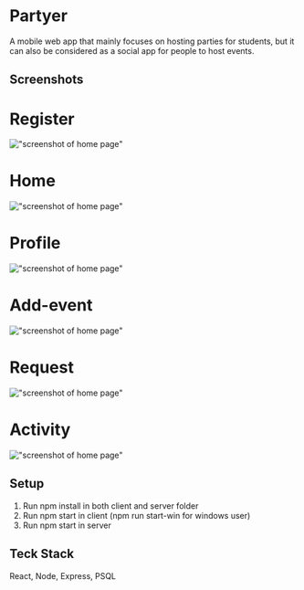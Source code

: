 # Partyer

A mobile web app that mainly focuses on hosting parties for students, but it can also be considered as a social app for people to host events.

## Screenshots

# Register

!["screenshot of home page"](https://github.com/tinglewis633/Partyer/blob/main/client/src/img/Register.png)

# Home

!["screenshot of home page"](https://github.com/tinglewis633/Partyer/blob/main/client/src/img/Home.png)

# Profile

!["screenshot of home page"](https://github.com/tinglewis633/Partyer/blob/main/client/src/img/Profile.png)

# Add-event

!["screenshot of home page"](https://github.com/tinglewis633/Partyer/blob/main/client/src/img/Add%20event.png)

# Request

!["screenshot of home page"](https://github.com/tinglewis633/Partyer/blob/main/client/src/img/Request.png)

# Activity

!["screenshot of home page"](https://github.com/tinglewis633/Partyer/blob/main/client/src/img/Activity.png)

## Setup

1. Run npm install in both client and server folder
2. Run npm start in client (npm run start-win for windows user)
3. Run npm start in server

## Teck Stack

React, Node, Express, PSQL

